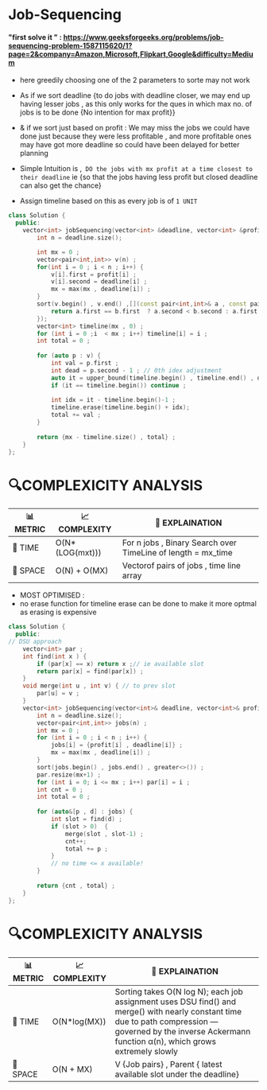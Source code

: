 # Job-Sequencing

#### "first solve it " : https://www.geeksforgeeks.org/problems/job-sequencing-problem-1587115620/1?page=2&company=Amazon,Microsoft,Flipkart,Google&difficulty=Medium

- here greedily choosing one of the 2 parameters to sorte may not work
- As if we sort deadline {to do jobs with deadline closer, we may end up having lesser jobs , as this only works for the ques in which max no. of jobs is to be done {No intention for max profit}}
- & if we sort just based on profit : We may miss the jobs we could have done just because they were less profitable , and more profitable ones may have got more deadline so could have been delayed for better planning

- Simple Intuition is ,` DO the jobs with mx profit at a time closest to their deadline` ie {so that the jobs having less profit but closed deadline can also get the chance}
- Assign timeline based on this as every job is of `1 UNIT`

```cpp
class Solution {
  public:
    vector<int> jobSequencing(vector<int> &deadline, vector<int> &profit) {
        int n = deadline.size();

        int mx = 0 ;
        vector<pair<int,int>> v(n) ;
        for(int i = 0 ; i < n ; i++) {
            v[i].first = profit[i] ;
            v[i].second = deadline[i] ;
            mx = max(mx , deadline[i]) ;
        }
        sort(v.begin() , v.end() ,[](const pair<int,int>& a , const pair<int,int>& b){
            return a.first == b.first  ? a.second < b.second : a.first > b.first ;
        });
        vector<int> timeline(mx , 0) ;
        for (int i = 0 ;i  < mx ; i++) timeline[i] = i ;
        int total = 0 ;
        
        for (auto p : v) {
            int val = p.first ;
            int dead = p.second - 1 ; // 0th idex adjustment
            auto it = upper_bound(timeline.begin() , timeline.end() , dead) ;
            if (it == timeline.begin()) continue ;
            
            int idx = it - timeline.begin()-1 ;
            timeline.erase(timeline.begin() + idx);
            total += val ;
        }
        
        return {mx - timeline.size() , total} ;
    }
};
```

# 🔍COMPLEXICITY ANALYSIS

| 📊 METRIC  | 📈 COMPLEXITY	  |  🧩 EXPLAINATION |
|-----------|-------------|------------|
| 🧭 TIME  |       O(N*(LOG(mxt)))      | For n jobs , Binary Search over TimeLine of length = mx_time |
| 🧠 SPACE |      O(N) + O(MX)      | Vectorof pairs of jobs , time line array  |

- MOST OPTIMISED :
- no erase function for timeline erase can be done to make it more optmal as erasing is expensive
```cpp
class Solution {
  public:
// DSU approach
    vector<int> par ;
    int find(int x ) {
        if (par[x] == x) return x ;// ie available slot
        return par[x] = find(par[x]) ;
    }
    void merge(int u , int v) { // to prev slot
        par[u] = v ;
    }
    vector<int> jobSequencing(vector<int>& deadline, vector<int>& profit) {
        int n = deadline.size();
        vector<pair<int,int>> jobs(n) ;
        int mx = 0 ;
        for (int i = 0 ; i < n ; i++) {
            jobs[i] = {profit[i] , deadline[i]} ;
            mx = max(mx , deadline[i]) ;
        }
        sort(jobs.begin() , jobs.end() , greater<>()) ;
        par.resize(mx+1) ;
        for (int i = 0; i <= mx ; i++) par[i] = i ;
        int cnt = 0 ;
        int total = 0 ;
        
        for (auto&[p , d] : jobs) {
            int slot = find(d) ;
            if (slot > 0)  {
                merge(slot , slot-1) ;
                cnt++;
                total += p ;
            }
            // no time <= x available!
        }
        
        return {cnt , total} ;
    }
};
```

# 🔍COMPLEXICITY ANALYSIS

| 📊 METRIC  | 📈 COMPLEXITY	  |  🧩 EXPLAINATION |
|-----------|-------------|------------|
| 🧭 TIME  |    O(N*log(MX))  |  Sorting takes O(N log N); each job assignment uses DSU find() and merge() with nearly constant time due to path compression — governed by the inverse Ackermann function α(n), which grows extremely slowly  |
| 🧠 SPACE |    O(N + MX)        |  V {Job pairs} , Parent { latest available slot under the deadline} |
